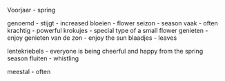 Voorjaar - spring


genoemd - 
stijgt - increased 
bloeien - flower 
seizon - season 
vaak - often
krachtig - powerful
krokujes - special type of a small flower
genieten - enjoy
genieten van de zon - enjoy the sun 
blaadjes - leaves

lentekriebels - everyone is being cheerful and happy from the spring season
fluiten - whistling

meestal - often